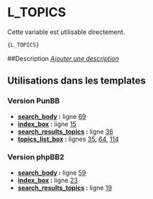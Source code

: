 # L_TOPICS


Cette variable est utilisable directement.

```html
{L_TOPICS}
```

##Description
[*Ajouter une description*](https://fa-tvars.appspot.com/var/L_TOPICS)

## Utilisations dans les templates

### Version PunBB
* __[search_body](../tpl/var/punbb/search_body.md#readme) :__ ligne [69](../tpl/src/punbb/search_body.tpl#L69)
* __[index_box](../tpl/var/punbb/index_box.md#readme) :__ ligne [15](../tpl/src/punbb/index_box.tpl#L15)
* __[search_results_topics](../tpl/var/punbb/search_results_topics.md#readme) :__ ligne [36](../tpl/src/punbb/search_results_topics.tpl#L36)
* __[topics_list_box](../tpl/var/punbb/topics_list_box.md#readme) :__ lignes [35](../tpl/src/punbb/topics_list_box.tpl#L35), [64](../tpl/src/punbb/topics_list_box.tpl#L64), [114](../tpl/src/punbb/topics_list_box.tpl#L114)

### Version phpBB2
* __[search_body](../tpl/var/subsilver/search_body.md#readme) :__ ligne [59](../tpl/src/subsilver/search_body.tpl#L59)
* __[index_box](../tpl/var/subsilver/index_box.md#readme) :__ ligne [23](../tpl/src/subsilver/index_box.tpl#L23)
* __[search_results_topics](../tpl/var/subsilver/search_results_topics.md#readme) :__ ligne [19](../tpl/src/subsilver/search_results_topics.tpl#L19)